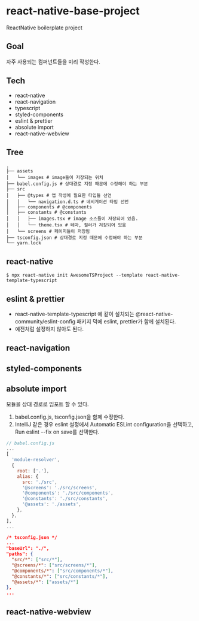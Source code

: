 # react-native-base-project

ReactNative boilerplate project

## Goal

자주 사용되는 컴퍼넌트들을 미리 작성한다.

## Tech

- react-native
- react-navigation
- typescript
- styled-components
- eslint & prettier
- absolute import
- react-native-webview

## Tree

```text
.
├── assets
│   └── images # image들이 저장되는 위치
├── babel.config.js # 상대경로 지정 때문에 수정해야 하는 부분
├── src
│   ├── @types # 앱 작성에 필요한 타입들 선언
│   │   └── navigation.d.ts # 네비게이션 타입 선언
│   ├── components # @components
│   ├── constants # @constants
│   │   ├── images.tsx # image 소스들이 저장되어 있음.
│   │   └── theme.tsx # 테마, 컬러가 저장되어 있음
│   └── screens # 페이지들이 저장됨
├── tsconfig.json # 상대경로 지정 때문에 수정해야 하는 부분
└── yarn.lock
```

## react-native

```
$ npx react-native init AwesomeTSProject --template react-native-template-typescript
```

## eslint & prettier

- react-native-template-typescript 에 같이 설치되는 @react-native-community/eslint-config 패키지 덕에 eslint, prettier가 함께 설치된다.
- 예전처럼 설정하지 않아도 된다.

## react-navigation

## styled-components

## absolute import

모듈을 상대 경로로 임포트 할 수 있다.
1. babel.config.js, tsconfig.json을 함께 수정한다.
2. IntelliJ 같은 경우 eslint 설정에서 Automatic ESLint configuration을 선택하고, Run eslint --fix on save를 선택한다.

```javascript
// babel.config.js
...
[
  'module-resolver',
  {
    root: ['.'],
    alias: {
      src: './src',
      '@screens': './src/screens',
      '@components': './src/components',
      '@constants': './src/constants',
      '@assets': './assets',
    },
  },
],
...
```

```json
/* tsconfig.json */
...
"baseUrl": "./",
"paths": {
  "src/*": ["src/*"],
  "@screens/*": ["src/screens/*"],
  "@components/*": ["src/components/*"],
  "@constants/*": ["src/constants/*"],
  "@assets/*": ["assets/*"]
},
...
```

## react-native-webview
